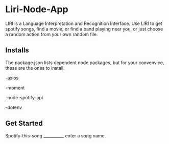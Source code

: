 # Liri-Node-App
LIRI is a Language Interpretation and Recognition Interface. Use LIRI to get spotify songs, find a movie, or find a band playing near you, or just choose a random action from your own random file.

## Installs 
The package.json lists dependent node packages, but for your convenvice, these are the ones to install.

-axios

-moment

-node-spotify-api

-dotenv

## Get Started

Spotify-this-song __________ enter a song name.
 
